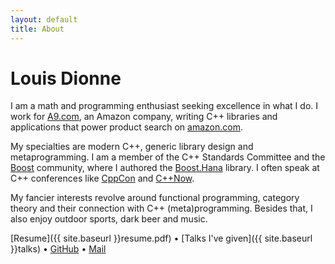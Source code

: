 ```yaml
---
layout: default
title: About
---
```


# Louis Dionne

I am a math and programming enthusiast seeking excellence in what I do.
I work for [A9.com][], an Amazon company, writing C++ libraries and
applications that power product search on [amazon.com][].

My specialties are modern C++, generic library design and metaprogramming.
I am a member of the C++ Standards Committee and the [Boost][] community,
where I authored the [Boost.Hana][] library. I often speak at C++ conferences
like [CppCon][] and [C++Now][].

My fancier interests revolve around functional programming, category
theory and their connection with C++ (meta)programming. Besides that,
I also enjoy outdoor sports, dark beer and music.

[Resume]({{ site.baseurl }}resume.pdf) &bull;
[Talks I've given]({{ site.baseurl }}talks) &bull;
[GitHub](http://github.com/ldionne) &bull;
[Mail][mail]


<!-- Links -->
[A9.com]: http://a9.com
[amazon.com]: https://www.amazon.com
[Boost.Hana]: https://github.com/boostorg/hana
[Boost]: http://www.boost.org
[C++Now]: http://cppnow.org
[CppCon]: https://cppcon.org
[mail]: mailto:ldionne.2@gmail.com

